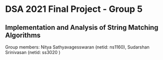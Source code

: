 # DSA 2021 Final Project - Group 5 
## Implementation and Analysis of String Matching Algorithms
Group members: Nitya Sathyavagesswaran (netid: ns1160), Sudarshan Srinivasan (netid: ss3020 )
